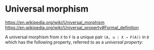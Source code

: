 # Universal morphism

https://en.wikipedia.org/wiki/Universal_morphism <redirect>
https://en.wikipedia.org/wiki/Universal_property#Formal_definition

A universal morphism from `X` to `F` is a unique pair `(A, u : X → F(A))` in `D` which has the following property, referred to as a *universal property*:
